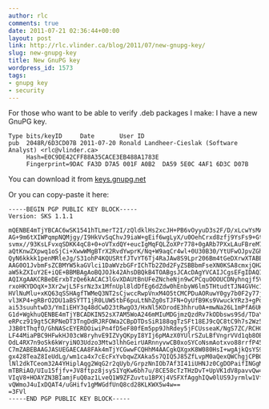 ```yaml
---
author: rlc
comments: true
date: 2011-07-21 02:36:44+00:00
layout: post
link: http://rlc.vlinder.ca/blog/2011/07/new-gnupg-key/
slug: new-gnupg-key
title: New GnuPG key
wordpress_id: 1573
tags:
- gnupg key
- security
---
```


For those who want to be able to verify .deb packages I make: I have a new GnuPG key.


    
    Type bits/keyID     Date       User ID
    pub  2048R/6D3CD07B 2011-07-20 Ronald Landheer-Cieslak (Software Analyst) <rlc@vlinder.ca>
    	 Hash=E0C9DE42CFF88A35CACE3EB488A1783E
    	 Fingerprint=9DAC FA3D D7A5 001F A0B2  DA59 5E0C 4AF1 6D3C D07B 


You can download it from [keys.gnupg.net](http://http-keys.gnupg.net/pks/lookup?op=get&search=0x5E0C4AF16D3CD07B)
<!-- more -->
Or you can copy-paste it here:

    
    -----BEGIN PGP PUBLIC KEY BLOCK-----
    Version: SKS 1.1.1
    
    mQENBE4mTjYBCAC6wSK1541hTLmerT2I/zQldklHs2xcJH+PB6vOyyuD3s2F/D/xLcwYsMAE
    AG+9m6tXIWPqmpNQMjgy/I9HkVvSqChvJ9iaW+gEif6wgLyX/u0OehCrxd8zfj9YsFs9+Gtm
    svmx//93KsLFvxqSDKK4qC8+0+oVTxdQY+eucIgMqFQLZoXPr778+0gARb7PXxLAuFBreM7J
    aQtKnwZXpwq1oSjCi+XwwWMgBTrX2RvdYwprK/Nq+W9aqCr4wl+0U30B30/YtUFwOJpvZGhS
    QyN6kkkk1penMRleJg/S31ohP4KQUSRtfJTvYT6Tj4RaJAw8S9Lpr206Bm4tGeDXrwXTABEB
    AAG0O1JvbmFsZCBMYW5kaGVlci1DaWVzbGFrIChTb2Z0d2FyZSBBbmFseXN0KSA8cmxjQHZs
    aW5kZXIuY2E+iQE+BBMBAgAoBQJOJk42AhsDBQkB4TOABgsJCAcDAgYVCAIJCgsEFgIDAQIe
    AQIXgAAKCRBeDErxbTzQe6kACAC3lGvXDAUtBnUFeZNcheNjn9wCPCquOOOUCDNyhnqjf5V4
    rxoHKYDOqX+3Xr2wjL5FsrNz3x1MfnUpl8ldDfEg6dZdw0hEnbyW6lm5THtudtTJN4GVHc1J
    HVlNuMlu+xKQ63qSSHAgfTWMeQ3NT2sCjwccRwpVnxM4O5tCMCPDuAORuwY0gy7b0F2y77ji
    vl3KP4+gRBrO2DU1aBSYTT1jR0LUW5tbF6puLtNhZg0sTJFN+OyUfB9Ks9VwuckYRz3+gPdd
    ai53suuhtwD3/YmIiEHY3q48dCwD23tRwgO3/HxNl5KOrodE3hhru0A+mwNa26L1mPfA6UKf
    G1d+WgkhuQENBE4mTjYBCADKIN52sX7AM5WoA246mMIuMDGjmzQzdRv7kODbsws9Sd/TDaY5
    eRPcz919gt5CRPNeDT3TngDdRJRFOWa2CBpDTDsSiR188qgTzSFt18EJ9cQC8tC9h7s2Wz5H
    J3B0tThqfO/GhNAScEYEROOiwiPn4fD5eF80fEm5pp9JhRdey5jFCUsseaK/NgS7ZC/RCHCz
    LF44MiaPBC9HFwkHJ03cW8ryhvE9IZVyQKpyI8YIj6pMAzX0YUlrSZuLBfVngrVVd1qb8OE1
    OdL4RX7n9oSk6kWryiNO3Udzo3Mtw3lhhGeirUARnnyvwCB0xoSYCoNsmAotxvo88rrfP45M
    C7mZABEBAAGJASUEGAECAA8FAk4mTjYCGwwFCQHhM4AACgkQXgxK8W080HsI+wgAjkQsYS9l
    gx428TeaZ8IeUdLg/wm1ca4x7cEcFxYvbqwZXAka5s7QIQ5J85ZfLvpM0aQexQWChgjCPBGJ
    lNl2dkTCeom32A4YHiplAqg2WqG2r2qUyb/GrpzNnIOb7Af3I41iUHNJz0CgDOPaifINGgMu
    mTBRiAO/UIu15fjfv+JV8ftpz8jsyS1YqKw6bh7u/8CE58cTzTHzDvT+UpVK1dV8pavvQw4v
    VIqV8+HOAYZN3BIamjFuQ0az1LveQ1W9ZFZuvtu1BPXj4VSFXfAgghIQw0lUS9Jyrmlw1Vfz
    vQWmoJ4uIxDQAT4/uGHifv1gMWGdfUnQ8cd28KLKWX5w4w==
    =3FVl
    -----END PGP PUBLIC KEY BLOCK-----
